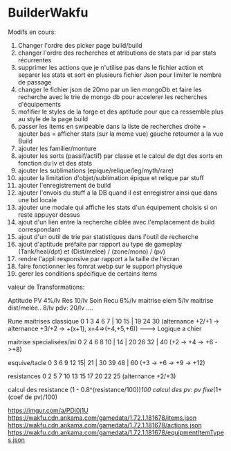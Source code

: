 # BuilderWakfu
Modifs en cours:
1) Changer l'ordre des picker page build/build
2) changer l'ordre des recherches et atributions de stats par id par stats récurrentes  
3) supprimer les actions que je n'utilise pas dans le fichier action et separer les stats et sort en plusieurs fichier Json pour limiter le nombre de passage
4) changer le fichier json de 20mo par un lien mongoDb et faire les recherche avec le trie de mongo db pour accelerer les recherches d'équipements
5) mofifier le styles de la forge et des aptitude pour que ca ressemble plus au style de la page build
6) passer les items en swipeable dans la liste de recherches droite = ajouter bas = afficher stats (sur la meme vue) gauche retourner a la vue Build
7) ajouter les familier/monture
8) ajouter les sorts (passif/actif) par classe et le calcul de dgt des sorts en fonction du lv et des stats
9) ajouter les sublimations (epique/relique/leg/myth/rare) 
10) ajouter la limitation d'objet/sublimation épique et relique par stuff
11) ajouter l'enregistrement de build
12) ajouter l'envois du stuff a la DB quand il est enregistrer ainsi que dans une bd locale
13) ajouter une modale qui affiche les stats d'un équipement choisis si on reste appuyer dessus
14) ajout d'un lien entre la recherche ciblée avec l'emplacement de build correspondant
15) ajout d'un outil de trie par statistiques dans l'outil de recherche
16) ajout d'aptitude préfaite par rapport au type de gameplay (Tank/heal/dpt) et (Dist/melee) / (zone/mono) / (pv)
17) rendre l'appli responsive par rapport a la taille de l'écran
18) faire fonctionner les fomrat webp sur le support physique
19) gerer les conditions spécifique de certains items

valeur de Transformations:

Aptitude
PV 4%/lv
Res 10/lv
Soin Recu 6%/lv
maitrise elem 5/lv
maitrise dist/melée.. 8/lv
pdv: 20/lv
....


Rune
maitrises classique       0 1 3 4 6 7 | 10 15 | 19 24 30 (alternance +2/+1 -> alternance +3/+2 -> +(x+1), x=4=>(+4,+5,+6)) ---> Logique a chier


maitrise specialisées/ini 0 2 4 6 8 10 | 14 | 20 26 32 | 40 (+2 -> +4 -> +6 ->+8)


esquive/tacle             0 3 6 9 12 15| 21 | 30 39 48 | 60 (+3 -> +6 -> +9 -> +12) 


resistances               0 2 5 7 10 13 15 17 20 22 25 (alternance +2/+3)



calcul des resistance (1 - 0.8^(resistance/100))*100
calcul des pv:        pv fixe*(1+(coef de pv)/100)


https://imgur.com/a/PDi0j1U
https://wakfu.cdn.ankama.com/gamedata/1.72.1.181678/items.json
https://wakfu.cdn.ankama.com/gamedata/1.72.1.181678/actions.json
https://wakfu.cdn.ankama.com/gamedata/1.72.1.181678/equipmentItemTypes.json
